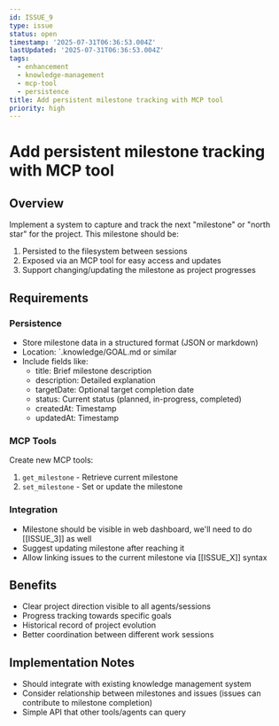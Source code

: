 ```yaml
---
id: ISSUE_9
type: issue
status: open
timestamp: '2025-07-31T06:36:53.004Z'
lastUpdated: '2025-07-31T06:36:53.004Z'
tags:
  - enhancement
  - knowledge-management
  - mcp-tool
  - persistence
title: Add persistent milestone tracking with MCP tool
priority: high
---
```


# Add persistent milestone tracking with MCP tool

## Overview
Implement a system to capture and track the next "milestone" or "north star" for the project. This milestone should be:
1. Persisted to the filesystem between sessions
2. Exposed via an MCP tool for easy access and updates
3. Support changing/updating the milestone as project progresses

## Requirements

### Persistence
- Store milestone data in a structured format (JSON or markdown)
- Location: `.knowledge/GOAL.md or similar
- Include fields like:
  - title: Brief milestone description
  - description: Detailed explanation
  - targetDate: Optional target completion date
  - status: Current status (planned, in-progress, completed)
  - createdAt: Timestamp
  - updatedAt: Timestamp

### MCP Tools
Create new MCP tools:
1. `get_milestone` - Retrieve current milestone
2. `set_milestone` - Set or update the milestone

### Integration
- Milestone should be visible in web dashboard, we'll need to do [[ISSUE_3]] as well
- Suggest updating milestone after reaching it
- Allow linking issues to the current milestone via [[ISSUE_X]] syntax

## Benefits
- Clear project direction visible to all agents/sessions
- Progress tracking towards specific goals
- Historical record of project evolution
- Better coordination between different work sessions

## Implementation Notes
- Should integrate with existing knowledge management system
- Consider relationship between milestones and issues (issues can contribute to milestone completion)
- Simple API that other tools/agents can query